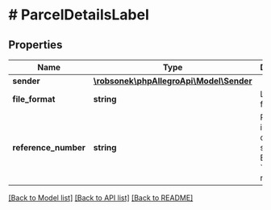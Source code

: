 # # ParcelDetailsLabel

## Properties

Name | Type | Description | Notes
------------ | ------------- | ------------- | -------------
**sender** | [**\robsonek\phpAllegroApi\Model\Sender**](Sender.md) |  | [optional]
**file_format** | **string** | Label file format. | [optional]
**reference_number** | **string** | Parcel identifier in own system. Example: &#x60;Ordering number&#x60;. | [optional]

[[Back to Model list]](../../README.md#models) [[Back to API list]](../../README.md#endpoints) [[Back to README]](../../README.md)
